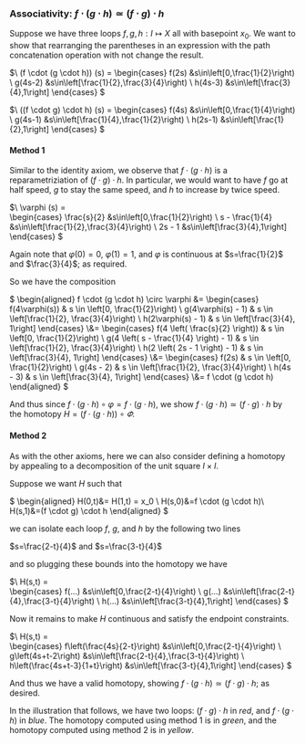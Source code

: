 ### Associativity: $f \cdot (g \cdot h) \simeq (f \cdot g) \cdot h$

Suppose we have three loops $f,g,h:I\mapsto X$ all with basepoint $x_0$. We want to show that rearranging the parentheses in 
an expression with the path concatenation operation with not change the result.

$\\
(f \cdot (g \cdot h)) (s) =
\begin{cases}
   f(2s) &s\in\left[0,\frac{1}{2}\right) \\
   g(4s-2) &s\in\left[\frac{1}{2},\frac{3}{4}\right) \\
   h(4s-3) &s\in\left[\frac{3}{4},1\right]
\end{cases}
$

$\\
((f \cdot g) \cdot h) (s) =
\begin{cases}
   f(4s) &s\in\left[0,\frac{1}{4}\right) \\
   g(4s-1) &s\in\left[\frac{1}{4},\frac{1}{2}\right) \\
   h(2s-1) &s\in\left[\frac{1}{2},1\right]
\end{cases}
$

#### Method 1

Similar to the identity axiom, we observe that $f \cdot (g \cdot h)$ is a reparametriziation of $(f \cdot g) \cdot h$. 
In particular, we would want to have $f$ go at half speed, $g$ to stay the same speed, and $h$ to increase by twice speed.

$\\
\varphi (s) =  
\begin{cases}
   \frac{s}{2} &s\in\left[0,\frac{1}{2}\right) \\
   s - \frac{1}{4} &s\in\left[\frac{1}{2},\frac{3}{4}\right) \\
   2s - 1 &s\in\left[\frac{3}{4},1\right] 
\end{cases}
$

Again note that $\varphi(0)=0$, $\varphi(1)=1$, and $\varphi$ is continuous at $s=\frac{1}{2}$ and $\frac{3}{4}$; as required.

So we have the composition

$
\begin{aligned}
f \cdot (g \cdot h) \circ \varphi
&= 
\begin{cases}
   f(4\varphi(s)) & s \in \left[0, \frac{1}{2}\right) \\
   g(4\varphi(s) - 1) & s \in \left[\frac{1}{2}, \frac{3}{4}\right) \\
   h(2\varphi(s) - 1) & s \in \left[\frac{3}{4}, 1\right]
\end{cases} 
\\&=
\begin{cases}
   f(4 \left( \frac{s}{2} \right)) & s \in \left[0, \frac{1}{2}\right) \\
   g(4 \left( s - \frac{1}{4} \right) - 1) & s \in \left[\frac{1}{2}, \frac{3}{4}\right) \\
   h(2 \left( 2s - 1 \right) - 1) & s \in \left[\frac{3}{4}, 1\right]
\end{cases} 
\\&=
\begin{cases}
   f(2s) & s \in \left[0, \frac{1}{2}\right) \\
   g(4s - 2) & s \in \left[\frac{1}{2}, \frac{3}{4}\right) \\
   h(4s - 3) & s \in \left[\frac{3}{4}, 1\right]
\end{cases} 
\\&=
f \cdot (g \cdot h)
\end{aligned}
$

And thus since $f \cdot (g \cdot h) \circ \varphi = f \cdot (g \cdot h)$, we show $f \cdot (g \cdot h) \simeq (f \cdot g) \cdot h$ by the homotopy $H = \left(f \cdot (g \cdot h)\right) \circ \varPhi$.

#### Method 2

As with the other axioms, here we can also consider defining a homotopy by appealing to a decomposition of the unit square $I \times I$.

Suppose we want $H$ such that

$
\begin{aligned}
H(0,t)&= H(1,t) = x_0 \\
H(s,0)&=f \cdot (g \cdot h)\\ 
H(s,1)&=(f \cdot g) \cdot h
\end{aligned}
$

we can isolate each loop $f$, $g$, and $h$ by the following two lines

$s=\frac{2-t}{4}$ and $s=\frac{3-t}{4}$

and so plugging these bounds into the homotopy we have

$\\
H(s,t) =  
\begin{cases}
   f(...) &s\in\left[0,\frac{2-t}{4}\right) \\
   g(...) &s\in\left[\frac{2-t}{4},\frac{3-t}{4}\right) \\
   h(...) &s\in\left[\frac{3-t}{4},1\right] 
\end{cases}
$

Now it remains to make $H$ continuous and satisfy the endpoint constraints. 

$\\
H(s,t) =  
\begin{cases}
   f\left(\frac{4s}{2-t}\right) &s\in\left[0,\frac{2-t}{4}\right) \\
   g\left(4s+t-2\right) &s\in\left[\frac{2-t}{4},\frac{3-t}{4}\right) \\
   h\left(\frac{4s+t-3}{1+t}\right) &s\in\left[\frac{3-t}{4},1\right] 
\end{cases}
$

And thus we have a valid homotopy, showing $f \cdot (g \cdot h) \simeq (f \cdot g) \cdot h$; as desired.

In the illustration that follows, we have two loops: $(f \cdot g) \cdot h$ in *red*, and $f \cdot (g \cdot h)$ in *blue*. The homotopy computed using method 1 is in *green*, and the homotopy computed using method 2 is in *yellow*.
